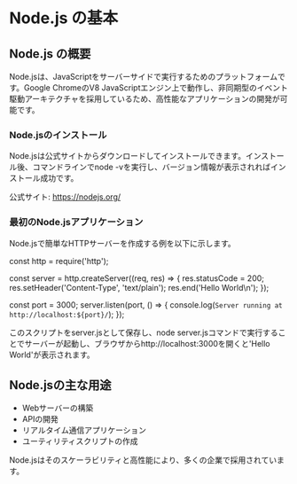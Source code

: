 # Node.js の基本

## Node.js の概要

Node.jsは、JavaScriptをサーバーサイドで実行するためのプラットフォームです。Google ChromeのV8 JavaScriptエンジン上で動作し、非同期型のイベント駆動アーキテクチャを採用しているため、高性能なアプリケーションの開発が可能です。

### Node.jsのインストール

Node.jsは公式サイトからダウンロードしてインストールできます。インストール後、コマンドラインでnode -vを実行し、バージョン情報が表示されればインストール成功です。

公式サイト: https://nodejs.org/

### 最初のNode.jsアプリケーション

Node.jsで簡単なHTTPサーバーを作成する例を以下に示します。

const http = require('http');

const server = http.createServer((req, res) => {
  res.statusCode = 200;
  res.setHeader('Content-Type', 'text/plain');
  res.end('Hello World\n');
});

const port = 3000;
server.listen(port, () => {
  console.log(`Server running at http://localhost:${port}/`);
});

このスクリプトをserver.jsとして保存し、node server.jsコマンドで実行することでサーバーが起動し、ブラウザからhttp://localhost:3000を開くと'Hello World'が表示されます。

## Node.jsの主な用途

- Webサーバーの構築
- APIの開発
- リアルタイム通信アプリケーション
- ユーティリティスクリプトの作成

Node.jsはそのスケーラビリティと高性能により、多くの企業で採用されています。
